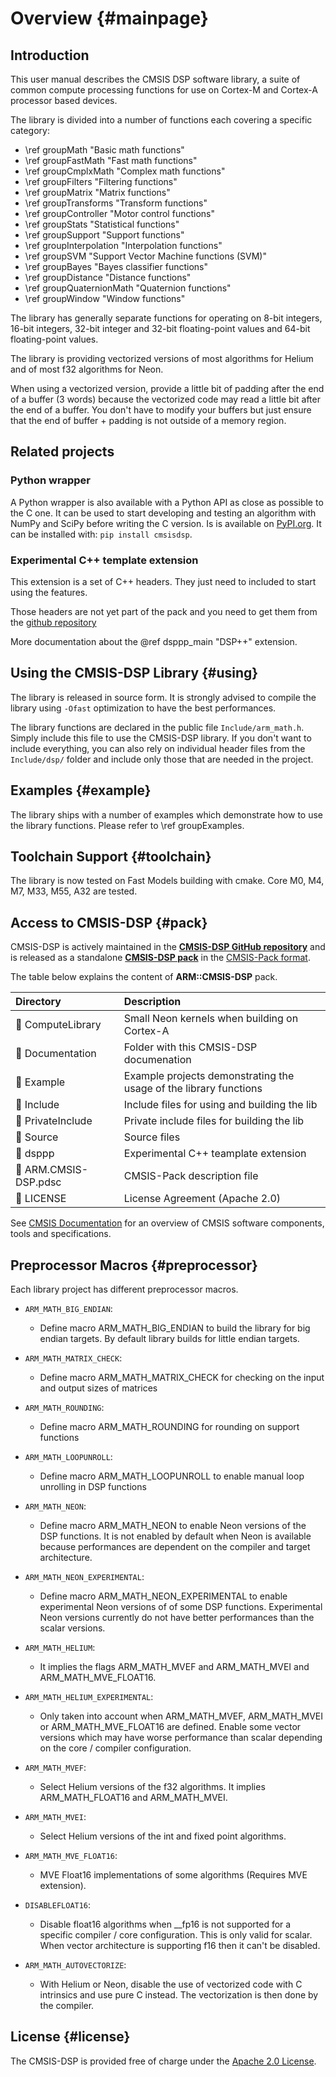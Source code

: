 # Overview {#mainpage}

## Introduction

This user manual describes the CMSIS DSP software library, a suite of common compute processing functions for use on Cortex-M and Cortex-A processor based devices.

The library is divided into a number of functions each covering a specific category:

 - \ref groupMath "Basic math functions"
 - \ref groupFastMath "Fast math functions"
 - \ref groupCmplxMath "Complex math functions"
 - \ref groupFilters "Filtering functions"
 - \ref groupMatrix "Matrix functions"
 - \ref groupTransforms "Transform functions"
 - \ref groupController "Motor control functions"
 - \ref groupStats "Statistical functions"
 - \ref groupSupport "Support functions"
 - \ref groupInterpolation "Interpolation functions"
 - \ref groupSVM "Support Vector Machine functions (SVM)"
 - \ref groupBayes "Bayes classifier functions"
 - \ref groupDistance "Distance functions"
 - \ref groupQuaternionMath "Quaternion functions"
 - \ref groupWindow "Window functions"

The library has generally separate functions for operating on 8-bit integers, 16-bit integers, 32-bit integer and 32-bit floating-point values and 64-bit floating-point values.

The library is providing vectorized versions of most algorithms for Helium and of most f32 algorithms for Neon.

When using a vectorized version, provide a little bit of padding after the end of a buffer (3 words) because the vectorized code may read a little bit after the end of a buffer. You don't have to modify your buffers but just ensure that the end of buffer + padding is not outside of a memory region.

## Related projects

### Python wrapper

A Python wrapper is also available with a Python API as close as possible to the C one. It can be used to start developing and testing an algorithm with NumPy and SciPy before writing the C version. Is is available on [PyPI.org](https://pypi.org/project/cmsisdsp/). It can be installed with: `pip install cmsisdsp`.

### Experimental C++ template extension

This extension is a set of C++ headers. They just need to included to start using the features.

Those headers are not yet part of the pack and you need to get them from the [github repository](https://github.com/ARM-software/CMSIS-DSP/tree/main/Include)

More documentation about the @ref dsppp_main "DSP++" extension.

## Using the CMSIS-DSP Library {#using}

The library is released in source form. It is strongly advised to compile the library using `-Ofast` optimization to have the best performances.

The library functions are declared in the public file `Include/arm_math.h`. Simply include this file to use the CMSIS-DSP library. If you don't want to include everything, you can also rely on individual header files from the `Include/dsp/` folder and include only those that are needed in the project.

## Examples {#example}

The library ships with a number of examples which demonstrate how to use the library functions. Please refer to \ref groupExamples.

## Toolchain Support {#toolchain}

The library is now tested on Fast Models building with cmake. Core M0, M4, M7, M33, M55, A32 are tested.

## Access to CMSIS-DSP {#pack}

CMSIS-DSP is actively maintained in the [**CMSIS-DSP GitHub repository**](https://github.com/ARM-software/CMSIS-DSP) and is released as a standalone [**CMSIS-DSP pack**](https://www.keil.arm.com/packs/cmsis-dsp-arm/versions/) in the [CMSIS-Pack format](https://open-cmsis-pack.github.io/Open-CMSIS-Pack-Spec/main/html/index.html).

The table below explains the content of **ARM::CMSIS-DSP** pack.

 Directory                             | Description
:--------------------------------------|:------------------------------------------------------
 📂 ComputeLibrary                     | Small Neon kernels when building on Cortex-A
 📂 Documentation                      | Folder with this CMSIS-DSP documenation
 📂 Example                            | Example projects demonstrating the usage of the library functions
 📂 Include                            | Include files for using and building the lib
 📂 PrivateInclude                     | Private include files for building the lib
 📂 Source                             | Source files
 📂 dsppp                              | Experimental C++ teamplate extension
 📄 ARM.CMSIS-DSP.pdsc                 | CMSIS-Pack description file
 📄 LICENSE                            | License Agreement (Apache 2.0)

See [CMSIS Documentation](https://arm-software.github.io/CMSIS_6/) for an overview of CMSIS software components, tools and specifications.


## Preprocessor Macros {#preprocessor}

Each library project has different preprocessor macros.

 - `ARM_MATH_BIG_ENDIAN`:
   - Define macro ARM_MATH_BIG_ENDIAN to build the library for big endian targets. By default library builds for little endian targets.

 - `ARM_MATH_MATRIX_CHECK`:
   - Define macro ARM_MATH_MATRIX_CHECK for checking on the input and output sizes of matrices

 - `ARM_MATH_ROUNDING`:
   - Define macro ARM_MATH_ROUNDING for rounding on support functions

 - `ARM_MATH_LOOPUNROLL`:
   - Define macro ARM_MATH_LOOPUNROLL to enable manual loop unrolling in DSP functions

 - `ARM_MATH_NEON`:
   - Define macro ARM_MATH_NEON to enable Neon versions of the DSP functions. It is not enabled by default when Neon is available because performances are dependent on the compiler and target architecture.

 - `ARM_MATH_NEON_EXPERIMENTAL`:
   - Define macro ARM_MATH_NEON_EXPERIMENTAL to enable experimental Neon versions of of some DSP functions. Experimental Neon versions currently do not have better performances than the scalar versions.

 - `ARM_MATH_HELIUM`:
   - It implies the flags ARM_MATH_MVEF and ARM_MATH_MVEI and ARM_MATH_MVE_FLOAT16.

 - `ARM_MATH_HELIUM_EXPERIMENTAL`:
   - Only taken into account when ARM_MATH_MVEF, ARM_MATH_MVEI or ARM_MATH_MVE_FLOAT16 are defined. Enable some vector versions which may have worse performance than scalar depending on the core / compiler configuration.

 - `ARM_MATH_MVEF`:
   - Select Helium versions of the f32 algorithms. It implies ARM_MATH_FLOAT16 and ARM_MATH_MVEI.

 - `ARM_MATH_MVEI`:
   - Select Helium versions of the int and fixed point algorithms.

 - `ARM_MATH_MVE_FLOAT16`:
   - MVE Float16 implementations of some algorithms (Requires MVE extension).

 - `DISABLEFLOAT16`:
   - Disable float16 algorithms when __fp16 is not supported for a specific compiler / core configuration. This is only valid for scalar. When vector architecture is supporting f16 then it can't be disabled.

 - `ARM_MATH_AUTOVECTORIZE`:
   - With Helium or Neon, disable the use of vectorized code with C intrinsics and use pure C instead. The vectorization is then done by the compiler.

## License {#license}

The CMSIS-DSP is provided free of charge under the [Apache 2.0 License](https://raw.githubusercontent.com/ARM-software/CMSIS-DSP/main/LICENSE).
